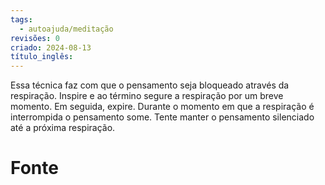 ```yaml
---
tags:
  - autoajuda/meditação
revisões: 0
criado: 2024-08-13
título_inglês:
---
```

Essa técnica faz com que o pensamento seja bloqueado através da respiração. Inspire e ao término segure a respiração por um breve momento. Em seguida, expire. Durante o momento em que a respiração é interrompida o pensamento some. Tente manter o pensamento silenciado até a próxima respiração.
# Fonte
